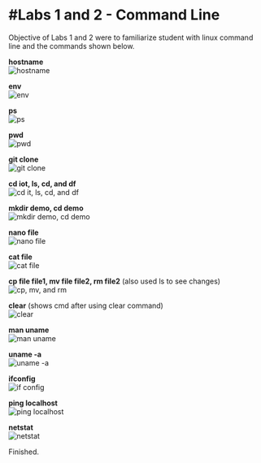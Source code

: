 # #Labs 1 and 2 - Command Line <br />
Objective of Labs 1 and 2 were to familiarize student with linux command line and the commands shown below. <br /> 

**hostname** <br />
![hostname](screenshots/com1_hostname.png) <br />

**env** <br />
![env](screenshots/com2_env.png) <br />

**ps** <br />
![ps](screenshots/com3_ps.png) <br />

**pwd** <br />
![pwd](screenshots/com4_pwd.png) <br />

**git clone** <br />
![git clone](screenshots/com5_gitclone.png) <br />

**cd iot, ls, cd, and df** <br />
![cd it, ls, cd, and df](screenshots/com6_com10.png) <br />

**mkdir demo, cd demo** <br />
![mkdir demo, cd demo](screenshots/com11_com12_mkdircddemo.png) <br />

**nano file** <br />
![nano file](screenshots/com13_nanofile.png) <br />

**cat file** <br />
![cat file](screenshots/com14_catfile.png) <br />

**cp file file1, mv file file2, rm file2** (also used ls to see changes) <br />
![cp, mv, and rm](screenshots/com15_com17_cp_mv_rm.png) <br />

**clear** (shows cmd after using clear command) <br />
![clear](screenshots/com18_afterclear.png) <br />

**man uname** <br />
![man uname](screenshots/com19_manuname.png) <br />

**uname -a** <br />
![uname -a](screenshots/com20_unamedasha.png) <br />

**ifconfig** <br />
![if config](screenshots/com21_ifconfig.png) <br />

**ping localhost** <br />
![ping localhost](screenshots/com22_ping_localhost.png) <br />

**netstat** <br />
![netstat](screenshots/com23_netstat.png) <br />

Finished.


